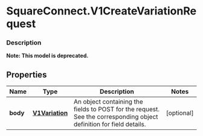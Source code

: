 # SquareConnect.V1CreateVariationRequest

### Description
**Note: This model is deprecated.**



## Properties
Name | Type | Description | Notes
------------ | ------------- | ------------- | -------------
**body** | [**V1Variation**](V1Variation.md) | An object containing the fields to POST for the request.  See the corresponding object definition for field details. | [optional] 


